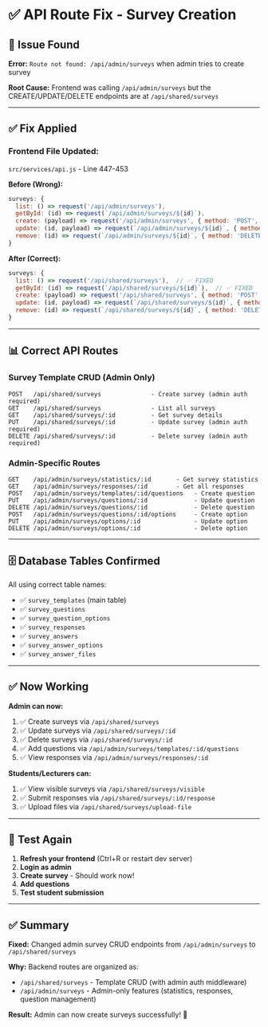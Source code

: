 # ✅ API Route Fix - Survey Creation

## 🐛 Issue Found

**Error:** `Route not found: /api/admin/surveys` when admin tries to create survey

**Root Cause:** Frontend was calling `/api/admin/surveys` but the CREATE/UPDATE/DELETE endpoints are at `/api/shared/surveys`

---

## ✅ Fix Applied

### Frontend File Updated:
`src/services/api.js` - Line 447-453

**Before (Wrong):**
```javascript
surveys: {
  list: () => request('/api/admin/surveys'),
  getById: (id) => request(`/api/admin/surveys/${id}`),
  create: (payload) => request('/api/admin/surveys', { method: 'POST', body: payload }),  // ❌ WRONG
  update: (id, payload) => request(`/api/admin/surveys/${id}`, { method: 'PUT', body: payload }),  // ❌ WRONG
  remove: (id) => request(`/api/admin/surveys/${id}`, { method: 'DELETE' }),  // ❌ WRONG
}
```

**After (Correct):**
```javascript
surveys: {
  list: () => request('/api/shared/surveys'),  // ✅ FIXED
  getById: (id) => request(`/api/shared/surveys/${id}`),  // ✅ FIXED
  create: (payload) => request('/api/shared/surveys', { method: 'POST', body: payload }),  // ✅ FIXED
  update: (id, payload) => request(`/api/shared/surveys/${id}`, { method: 'PUT', body: payload }),  // ✅ FIXED
  remove: (id) => request(`/api/shared/surveys/${id}`, { method: 'DELETE' }),  // ✅ FIXED
}
```

---

## 📊 Correct API Routes

### Survey Template CRUD (Admin Only)
```
POST   /api/shared/surveys              - Create survey (admin auth required)
GET    /api/shared/surveys              - List all surveys
GET    /api/shared/surveys/:id          - Get survey details
PUT    /api/shared/surveys/:id          - Update survey (admin auth required)
DELETE /api/shared/surveys/:id          - Delete survey (admin auth required)
```

### Admin-Specific Routes
```
GET    /api/admin/surveys/statistics/:id       - Get survey statistics
GET    /api/admin/surveys/responses/:id        - Get all responses
POST   /api/admin/surveys/templates/:id/questions   - Create question
PUT    /api/admin/surveys/questions/:id             - Update question
DELETE /api/admin/surveys/questions/:id             - Delete question
POST   /api/admin/surveys/questions/:id/options     - Create option
PUT    /api/admin/surveys/options/:id               - Update option
DELETE /api/admin/surveys/options/:id               - Delete option
```

---

## 🗄️ Database Tables Confirmed

All using correct table names:
- ✅ `survey_templates` (main table)
- ✅ `survey_questions`
- ✅ `survey_question_options`
- ✅ `survey_responses`
- ✅ `survey_answers`
- ✅ `survey_answer_options`
- ✅ `survey_answer_files`

---

## ✅ Now Working

**Admin can now:**
1. ✅ Create surveys via `/api/shared/surveys`
2. ✅ Update surveys via `/api/shared/surveys/:id`
3. ✅ Delete surveys via `/api/shared/surveys/:id`
4. ✅ Add questions via `/api/admin/surveys/templates/:id/questions`
5. ✅ View responses via `/api/admin/surveys/responses/:id`

**Students/Lecturers can:**
1. ✅ View visible surveys via `/api/shared/surveys/visible`
2. ✅ Submit responses via `/api/shared/surveys/:id/response`
3. ✅ Upload files via `/api/shared/surveys/upload-file`

---

## 🚀 Test Again

1. **Refresh your frontend** (Ctrl+R or restart dev server)
2. **Login as admin**
3. **Create survey** - Should work now!
4. **Add questions**
5. **Test student submission**

---

## ✅ Summary

**Fixed:** Changed admin survey CRUD endpoints from `/api/admin/surveys` to `/api/shared/surveys`

**Why:** Backend routes are organized as:
- `/api/shared/surveys` - Template CRUD (with admin auth middleware)
- `/api/admin/surveys` - Admin-only features (statistics, responses, question management)

**Result:** Admin can now create surveys successfully! 🎉
